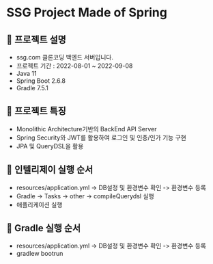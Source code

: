 # SSG Project Made of Spring

## 🍜 프로젝트 설명
- ssg.com 클론코딩 백엔드 서버입니다.
- 프로젝트 기간 : 2022-08-01 ~ 2022-09-08
- Java 11
- Spring Boot 2.6.8
- Gradle 7.5.1 

## 🍜 프로젝트 특징
- Monolithic Architecture기반의 BackEnd API Server
- Spring Security와 JWT를 활용하여 로그인 및 인증/인가 기능 구현
- JPA 및 QueryDSL을 활용

## 🍜 인텔리제이 실행 순서
- resources/application.yml -> DB설정 및 환경변수 확인 -> 환경변수 등록
- Gradle -> Tasks -> other -> compileQuerydsl 실행
- 애플리케이션 실행

## 🍜 Gradle 실행 순서
- resources/application.yml -> DB설정 및 환경변수 확인 -> 환경변수 등록
- gradlew bootrun
